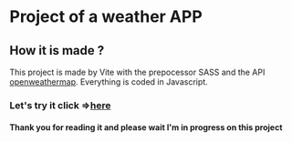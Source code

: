 # Project of a weather APP

## How it is made ?

This project is made by Vite with the prepocessor SASS and the API [openweathermap](https://openweathermap.org/).
Everything is coded in Javascript.

### Let's try it click =>[here]("https://patoucheh.github.io/weather-app/")

#### Thank you for reading it and please wait I'm in progress on this project
